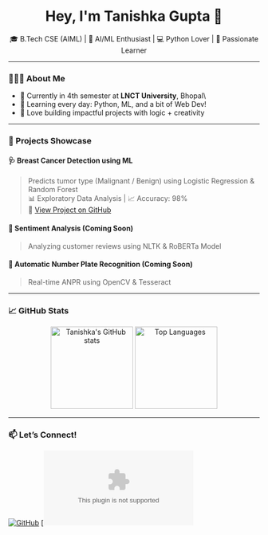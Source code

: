 <h1 align="center">Hey, I'm Tanishka Gupta 👋</h1>

<p align="center">
🎓 B.Tech CSE (AIML) | 🧠 AI/ML Enthusiast | 💻 Python Lover | 🌸 Passionate Learner  
</p>

---

### 👩🏻‍💻 About Me

- 🏫 Currently in 4th semester at **LNCT University**, Bhopal\
- 🌱 Learning every day: Python, ML, and a bit of Web Dev!
- 💖 Love building impactful projects with logic + creativity

---

### 🚀 Projects Showcase

#### 🩺 Breast Cancer Detection using ML
> Predicts tumor type (Malignant / Benign) using Logistic Regression & Random Forest  
📊 Exploratory Data Analysis | 📈 Accuracy: 98%  
🔗 [View Project on GitHub](https://github.com/tanishkagupta-7/Breast-Cancer-Detection-ML)

#### 🧠 Sentiment Analysis (Coming Soon)
> Analyzing customer reviews using NLTK & RoBERTa Model

#### 📸 Automatic Number Plate Recognition (Coming Soon)
> Real-time ANPR using OpenCV & Tesseract

---

### 📈 GitHub Stats

<p align="center">
  <img src="https://github-readme-stats.vercel.app/api?username=tanishkagupta-7&show_icons=true&theme=radical" alt="Tanishka's GitHub stats" height="165"/>
  <img src="https://github-readme-stats.vercel.app/api/top-langs/?username=tanishkagupta-7&layout=compact&theme=radical" alt="Top Languages" height="165"/>
</p>

---

### 📫 Let’s Connect!

[![GitHub](https://img.shields.io/badge/GitHub-100000?style=for-the-badge&logo=github&logoColor=white)](https://github.com/tanishkagupta-7)
[![Email](tanishkag888@gmail.com)
